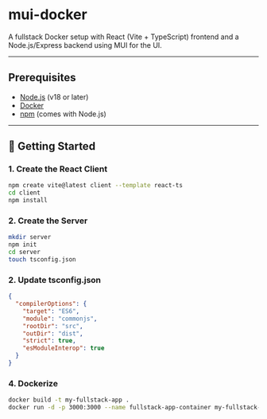 # mui-docker

A fullstack Docker setup with React (Vite + TypeScript) frontend and a Node.js/Express backend using MUI for the UI.

---

## Prerequisites

- [Node.js](https://nodejs.org/) (v18 or later)
- [Docker](https://www.docker.com/)
- [npm](https://www.npmjs.com/) (comes with Node.js)

---

## 🚀 Getting Started

### 1. Create the React Client

```bash
npm create vite@latest client --template react-ts
cd client
npm install
```

### 2. Create the Server

```bash
mkdir server
npm init
cd server
touch tsconfig.json
```
### 2. Update tsconfig.json
```json
{
  "compilerOptions": {
    "target": "ES6",
    "module": "commonjs",
    "rootDir": "src",
    "outDir": "dist",
    "strict": true,
    "esModuleInterop": true
  }
}
```

### 4. Dockerize
```bash
docker build -t my-fullstack-app .
docker run -d -p 3000:3000 --name fullstack-app-container my-fullstack-app
```